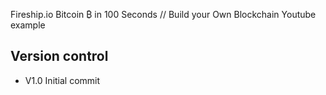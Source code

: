 Fireship.io
Bitcoin ₿ in 100 Seconds // Build your Own Blockchain
Youtube example

## Version control
- V1.0 Initial commit